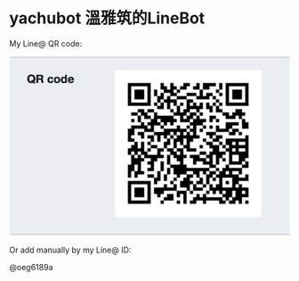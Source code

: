 # yachubot 溫雅筑的LineBot



My Line@ QR code:

![image](https://github.com/ycwen9633/yachubot/blob/master/螢幕快照%202018-04-24%20下午11.34.31.png?raw=true)

Or add manually by my Line@ ID:

@oeg6189a
